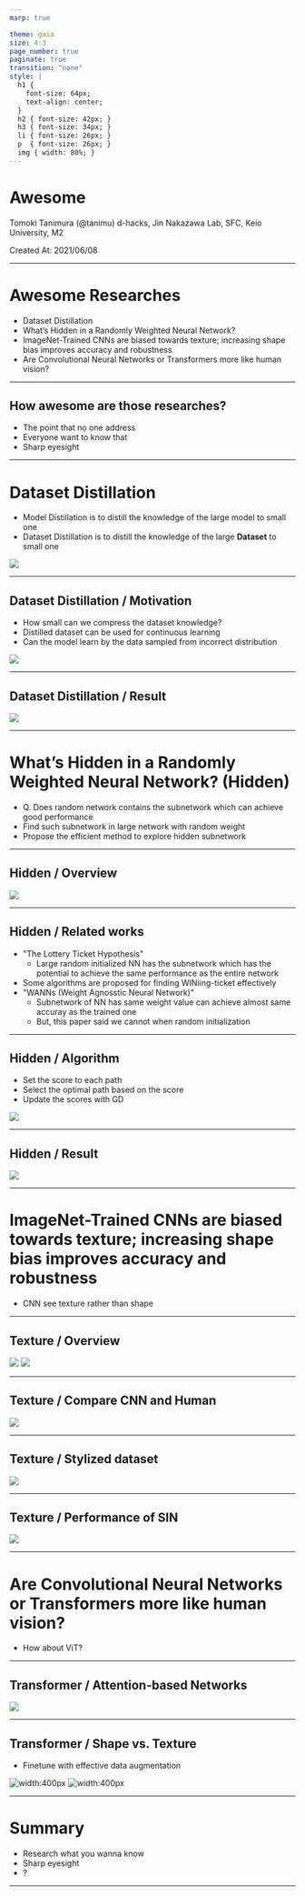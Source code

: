 ```yaml
---
marp: true

theme: gaia
size: 4:3
page_number: true
paginate: true
transition: "none"
style: | 
  h1 {
    font-size: 64px;
    text-align: center;
  }
  h2 { font-size: 42px; }
  h3 { font-size: 34px; }
  li { font-size: 26px; }
  p  { font-size: 26px; }
  img { width: 80%; }
---
```


<!-- _class: invert -->
# Awesome

Tomoki Tanimura (@tanimu)
d-hacks, Jin Nakazawa Lab, SFC, Keio University, M2

Created At: 2021/06/08

---

<!-- _class: invert -->
# Awesome Researches

- Dataset Distillation
- What’s Hidden in a Randomly Weighted Neural Network?
- ImageNet-Trained CNNs are biased towards texture; increasing shape bias improves accuracy and robustness
- Are Convolutional Neural Networks or Transformers more like human vision?

---

## How awesome are those researches?

- The point that no one address
- Everyone want to know that
- Sharp eyesight

---

# Dataset Distillation

- Model Distillation is to distill the knowledge of the large model to small one
- Dataset Distillation is to distill the knowledge of the large **Dataset** to small one

![](./asset/dataset_distillation_fig1.png)

---

## Dataset Distillation / Motivation

- How small can we compress the dataset knowledge?
- Distilled dataset can be used for continuous learning
- Can the model learn by the data sampled from incorrect distribution

![](./asset/dataset_distillation_intro_1.png)

---

## Dataset Distillation / Result

![](./asset/dataset_distillation_fig2.png)

---

# What’s Hidden in a Randomly Weighted Neural Network? (Hidden)

- Q. Does random network contains the subnetwork which can achieve good performance
- Find such subnetwork in large network with random weight
- Propose the efficient method to explore hidden subnetwork

---

## Hidden / Overview

![](./asset/hidden_fig1.png)

---

## Hidden / Related works

- "The Lottery Ticket Hypothesis"
  - Large random initialized NN has the subnetwork which has the potential to achieve the same performance as the entire network
- Some algorithms are proposed for finding WINiing-ticket effectively
- "WANNs (Weight Agnosstic Neural Network)"
  - Subnetwork of NN has same weight value can achieve almost same accuray as the trained one
  - But, this paper said we cannot  when random initialization 

---

## Hidden / Algorithm

- Set the score to each path
- Select the optimal path based on the score
- Update the scores with GD

![](./asset/hidden_fig2.png)

---

## Hidden / Result

![](./asset/hidden_table2.png)

---

# ImageNet-Trained CNNs are biased towards texture; increasing shape bias improves accuracy and robustness

- CNN see texture rather than shape

---

## Texture / Overview

 ![](./asset/texture_fig1.png)
 ![](./asset/texture_fig2.png)

---

## Texture / Compare CNN and Human

![](./asset/texture_fig4.png)

---

## Texture / Stylized dataset

![](./asset/texture_fig3.png)

---

## Texture / Performance of SIN

![](./asset/texture_table2.png)

---

# Are Convolutional Neural Networks or Transformers more like human vision?

- How about ViT?

---

## Transformer / Attention-based Networks

![](./asset/transformer_fig2.png)

---

## Transformer / Shape vs. Texture

- Finetune with effective data augmentation

![width:400px](./asset/texture_fig5.png) ![width:400px](./asset/texture_fig7.png)

---

# Summary

- Research what you wanna know
- Sharp eyesight
- ?

---